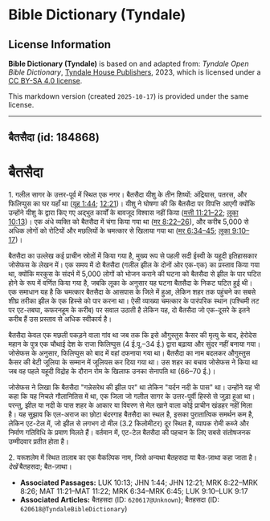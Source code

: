 # Bible Dictionary (Tyndale)

## License Information

**Bible Dictionary (Tyndale)** is based on and adapted from: _Tyndale Open Bible Dictionary_, [Tyndale House Publishers](https://tyndaleopenresources.com/), 2023, which is licensed under a [CC BY-SA 4.0 license](https://creativecommons.org/licenses/by-sa/4.0/legalcode.en).

This markdown version (created `2025-10-17`) is provided under the same license.



--------------------------------

## बैतसैदा (id: 184868)

बैतसैदा
=======

1\. गलील सागर के उत्तर\-पूर्व में स्थित एक नगर। बैतसैदा यीशु के तीन शिष्यों: अंद्रियास, पतरस, और फिलिप्पुस का घर यहाँ था ([यूह 1:44](https://ref.ly/John1:44); [12:21](https://ref.ly/John12:21))। यीशु ने घोषणा की कि बैतसैदा पर विपत्ति आएगी क्योंकि उन्होंने यीशु के द्वारा किए गए अद्भुत कार्यों के बावजूद विश्वास नहीं किया ([मत्ती 11:21–22](https://ref.ly/Matt11:21-Matt11:22); [लूका 10:13](https://ref.ly/Luke10:13))। एक अंधे व्यक्ति को बैतसैदा में चंगा किया गया था ([मर 8:22–26](https://ref.ly/Mark8:22-Mark8:26)), और करीब 5,000 से अधिक लोगों को रोटियों और मछलियों के चमत्कार से खिलाया गया था ([मर 6:34–45](https://ref.ly/Mark6:34-Mark6:45); [लूका 9:10–17](https://ref.ly/Luke9:10-Luke9:17))।

बैतसैदा का उल्लेख कई प्राचीन स्रोतों में किया गया है, मुख्य रूप से पहली सदी ईस्वी के यहूदी इतिहासकार जोसेफस के लेखन में। एक समय में दो बैतसैदा (गलील झील के दोनों ओर एक\-एक) का प्रस्ताव किया गया था, क्योंकि मरकुस के संदर्भ में 5,000 लोगों को भोजन कराने की घटना को बैतसैदा से झील के पार घटित होने के रूप में वर्णित किया गया है, जबकि लूका के अनुसार यह घटना बैतसैदा के निकट घटित हुई थी। एक समाधान यह है कि चमत्कार बैतसैदा के आसपास के जिले में हुआ, लेकिन शहर तक पहुंचने का सबसे शीघ्र तरीका झील के एक हिस्से को पार करना था। ऐसी व्याख्या चमत्कार के पारंपरिक स्थान (पश्चिमी तट पर एट\-तबघा, कफरनहूम के करीब) पर सवाल उठाती है लेकिन यह, दो बैतसैदा जो एक\-दूसरे के इतने करीब हैं उस प्रस्ताव से अधिक स्वीकार्य है।

बैतसैदा केवल एक मछली पकड़ने वाला गांव था जब तक कि इसे औगुस्तुस कैसर की मृत्यु के बाद, हेरोदेस महान के पुत्र एक चौथाई देश के राजा फिलिप्पुस (4 ई.पू.–34 ई.) द्वारा बढ़ाया और सुंदर नहीं बनाया गया। जोसेफस के अनुसार, फिलिप्पुस को बाद में वहां दफनाया गया था। बैतसैदा का नाम बदलकर औगुस्तुस कैसर की बेटी जूलिया के सम्मान में जूलियस कर दिया गया था। उस शहर का बचाव जोसेफस ने किया था जब वह पहले यहूदी विद्रोह के दौरान रोम के खिलाफ उनका सेनापति था (66–70 ई.)।

जोसेफस ने लिखा कि बैतसैदा "गन्नेसरेथ की झील पर" था लेकिन "यर्दन नदी के पास" था। उन्होंने यह भी कहा कि यह निचले गौलानितिस में था, एक जिला जो गलील सागर के उत्तर\-पूर्वी हिस्से से जुड़ा हुआ था। परन्तु, झील या नदी के पास शहर के आकार या विवरण से मेल खाने वाला कोई प्राचीन खंडहर नहीं मिला है। यह सुझाव कि एल\-अराज का छोटा बंदरगाह बैतसैदा का स्थल है, इसका पुरातात्विक समर्थन कम है, लेकिन एट\-टेल में, जो झील से लगभग दो मील (3\.2 किलोमीटर) दूर स्थित है, व्यापक रोमी कब्जे और निर्माण गतिविधि के प्रमाण मिलते हैं। वर्तमान में, एट\-टेल बैतसैदा की पहचान के लिए सबसे संतोषजनक उम्मीदवार प्रतीत होता है।

2\. यरूशलेम में स्थित तालाब का एक वैकल्पिक नाम, जिसे अन्यथा बैतहसदा या बैत\-ज़ाथा कहा जाता है। *देखें*  बैतहसदा; बैत\-ज़ाथा।

* **Associated Passages:** LUK 10:13; JHN 1:44; JHN 12:21; MRK 8:22–MRK 8:26; MAT 11:21–MAT 11:22; MRK 6:34–MRK 6:45; LUK 9:10–LUK 9:17
* **Associated Articles:** बैतहसदा (ID: `620617@Unknown`); बैतहसदा (ID: `620618@TyndaleBibleDictionary`)

